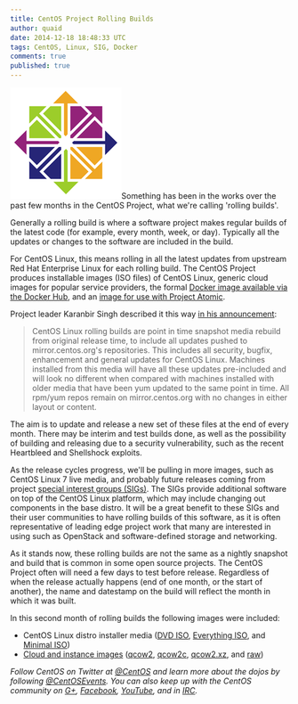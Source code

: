 ```yaml
---
title: CentOS Project Rolling Builds
author: quaid
date: 2014-12-18 18:48:33 UTC
tags: CentOS, Linux, SIG, Docker
comments: true
published: true
---
```


![](/images/blog/CentOS_200x.png)Something has been in the works over the past few months in the CentOS Project, what we're calling 'rolling builds'.

Generally a rolling build is where a software project makes regular builds of the latest code (for example, every month, week, or day). Typically all the updates or changes to the software are included in the build. 

For CentOS Linux, this means rolling in all the latest updates from upstream Red Hat Enterprise Linux for each rolling build. The CentOS Project produces installable images (ISO files) of CentOS Linux, generic cloud images for popular service providers, the formal [Docker image available via the Docker Hub](https://registry.hub.docker.com/_/centos/), and an [image for use with Project Atomic](http://buildlogs.centos.org/rolling/7/isos/x86_64/).

Project leader Karanbir Singh described it this way [in his announcement](http://lists.centos.org/pipermail/centos-announce/2014-December/020807.html):

> CentOS Linux rolling builds are point in time snapshot media rebuild from original release time, to include all updates pushed to mirror.centos.org's repositories. This includes all security, bugfix, enhancement and general updates for CentOS Linux. Machines installed from this media will have all these updates pre-included and will look no different when compared with machines installed with older media that have been yum updated to the same point in time. All rpm/yum repos remain on mirror.centos.org with no changes in either layout or content.

The aim is to update and release a new set of these files at the end of every month. There may be interim and test builds done, as well as the possibility of building and releasing due to a security vulnerability, such as the recent Heartbleed and Shellshock exploits.
    
As the release cycles progress, we'll be pulling in more images, such as CentOS Linux 7 live media, and probably future releases coming from project [special interest groups (SIGs)](http://community.redhat.com/blog/2014/10/CentOS-SIGs-update/).  The SIGs provide additional software on top of the CentOS Linux platform, which may include changing out components in the base distro. It will be a great benefit to these SIGs and their user communities to have rolling builds of this software, as it is often representative of leading edge project work that many are interested in using such as OpenStack and software-defined storage and networking.

As it stands now, these rolling builds are not the same as a nightly snapshot and build that is common in some open source projects. The CentOS Project often will need a few days to test before release. Regardless of when the release actually happens (end of one month, or the start of another), the name and datestamp on the build will reflect the month in which it was built.

In this second month of rolling builds the following images were included:

 * CentOS Linux distro installer media ([DVD ISO](http://buildlogs.centos.org/rolling/7/isos/x86_64/CentOS-7-x86_64-DVD.iso), [Everything ISO](http://buildlogs.centos.org/rolling/7/isos/x86_64/CentOS-7-x86_64-Everything.iso), and [Minimal ISO](http://buildlogs.centos.org/rolling/7/isos/x86_64/CentOS-7-x86_64-Minimal.iso))
 * [Cloud and instance images](http://cloud.centos.org/centos/7/images/) ([qcow2](http://cloud.centos.org/centos/7/images/CentOS-7-x86_64-GenericCloud.qcow2), [qcow2c](http://cloud.centos.org/centos/7/images/CentOS-7-x86_64-GenericCloud.qcow2c), [qcow2.xz](http://cloud.centos.org/centos/7/images/CentOS-7-x86_64-GenericCloud.qcow2.xz), and [raw](http://cloud.centos.org/centos/7/images/CentOS-7-x86_64-GenericCloud.raw))
 
 *Follow CentOS on Twitter at [@CentOS](https://twitter.com/centos) and learn more about the dojos by following [@CentOSEvents](https://twitter.com/centosevents). You can also keep up with the CentOS community on [G+](https://plus.google.com/u/0/b/113258037797946990391/+CentOS/posts),  [Facebook](https://www.facebook.com/groups/centosproject/), [YouTube](https://www.youtube.com/user/TheCentOSProject), and in [IRC](http://wiki.centos.org/irc).*